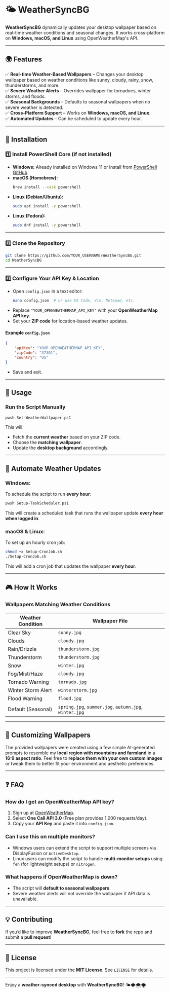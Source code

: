 # 🌤️ WeatherSyncBG

**WeatherSyncBG** dynamically updates your desktop wallpaper based on real-time weather conditions and seasonal changes. It works cross-platform on **Windows, macOS, and Linux** using OpenWeatherMap's API.

---

## 🌍 Features
✅ **Real-time Weather-Based Wallpapers** – Changes your desktop wallpaper based on weather conditions like sunny, cloudy, rainy, snow, thunderstorms, and more.  
✅ **Severe Weather Alerts** – Overrides wallpaper for tornadoes, winter storms, and floods.  
✅ **Seasonal Backgrounds** – Defaults to seasonal wallpapers when no severe weather is detected.  
✅ **Cross-Platform Support** – Works on **Windows, macOS, and Linux**.  
✅ **Automated Updates** – Can be scheduled to update every hour.  

---

## 🔧 Installation

### **1️⃣ Install PowerShell Core (if not installed)**
- **Windows:** Already installed on Windows 11 or install from [PowerShell GitHub](https://github.com/PowerShell/PowerShell)
- **macOS (Homebrew):**
  ```sh
  brew install --cask powershell
  ```
- **Linux (Debian/Ubuntu):**
  ```sh
  sudo apt install -y powershell
  ```
- **Linux (Fedora):**
  ```sh
  sudo dnf install -y powershell
  ```

---

### **2️⃣ Clone the Repository**
```sh
git clone https://github.com/YOUR_USERNAME/WeatherSyncBG.git
cd WeatherSyncBG
```

---

### **3️⃣ Configure Your API Key & Location**
- Open `config.json` in a text editor:
  ```sh
  nano config.json  # or use VS Code, Vim, Notepad, etc.
  ```
- Replace `"YOUR_OPENWEATHERMAP_API_KEY"` with your **OpenWeatherMap API key**.
- Set your **ZIP code** for location-based weather updates.

#### **Example `config.json`**
```json
{
    "apiKey": "YOUR_OPENWEATHERMAP_API_KEY",
    "zipCode": "37301",
    "country": "US"
}
```
- Save and exit.

---

## 🚀 Usage

### **Run the Script Manually**
```sh
pwsh Set-WeatherWallpaper.ps1
```
This will:
- Fetch the **current weather** based on your ZIP code.
- Choose the **matching wallpaper**.
- Update the **desktop background** accordingly.

---

## 🔄 Automate Weather Updates

### **Windows:**
To schedule the script to run **every hour**:
```sh
pwsh Setup-TaskScheduler.ps1
```
This will create a scheduled task that runs the wallpaper update **every hour when logged in**.

### **macOS & Linux:**
To set up an hourly cron job:
```sh
chmod +x Setup-CronJob.sh
./Setup-CronJob.sh
```
This will add a cron job that updates the wallpaper **every hour**.

---

## 🎮 How It Works
### **Wallpapers Matching Weather Conditions**
| Weather Condition  | Wallpaper File |
|--------------------|---------------|
| Clear Sky         | `sunny.jpg` |
| Clouds           | `cloudy.jpg` |
| Rain/Drizzle     | `thunderstorm.jpg` |
| Thunderstorm     | `thunderstorm.jpg` |
| Snow            | `winter.jpg` |
| Fog/Mist/Haze    | `cloudy.jpg` |
| Tornado Warning  | `tornado.jpg` |
| Winter Storm Alert | `winterstorm.jpg` |
| Flood Warning    | `flood.jpg` |
| Default (Seasonal) | `spring.jpg`, `summer.jpg`, `autumn.jpg`, `winter.jpg` |

---

## 🌟 Customizing Wallpapers
The provided wallpapers were created using a few simple AI-generated prompts to resemble my **local region with mountains and farmland** in a **16:9 aspect ratio**. Feel free to **replace them with your own custom images** or tweak them to better fit your environment and aesthetic preferences.

---

## ❓ FAQ

### **How do I get an OpenWeatherMap API key?**
1. Sign up at [OpenWeatherMap](https://openweathermap.org/api).
2. Select **One Call API 3.0** (Free plan provides 1,000 requests/day).
3. Copy your **API Key** and paste it into `config.json`.

### **Can I use this on multiple monitors?**
- Windows users can extend the script to support multiple screens via DisplayFusion or `ActiveDesktop`.
- Linux users can modify the script to handle **multi-monitor setups** using `feh` (for lightweight setups) or `nitrogen`.

### **What happens if OpenWeatherMap is down?**
- The script will **default to seasonal wallpapers**.
- Severe weather alerts will not override the wallpaper if API data is unavailable.

---

## 💡 Contributing
If you’d like to improve **WeatherSyncBG**, feel free to **fork** the repo and submit a **pull request**!

---

## 📜 License
This project is licensed under the **MIT License**. See `LICENSE` for details.

---

Enjoy a **weather-synced desktop** with **WeatherSyncBG**! 🌤️🌩️🌨️🌪️

